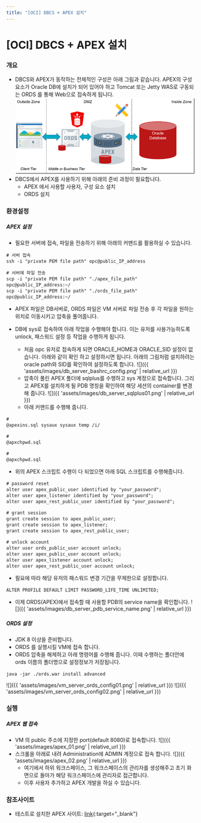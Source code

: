 ```yaml
---
title: "[OCI] DBCS + APEX 설치"
---
```


# [OCI] DBCS + APEX 설치
### 개요
* DBCS와 APEX가 동작하는 전체적인 구성은 아래 그림과 같습니다.  APEX의 구성요소가 Oracle DB에 설치가 되어 있어야 하고 Tomcat 또는 Jetty WAS로 구동되는 ORDS 를 통해 Web으로 접속하게 됩니다.
![diagram](/assets/images/apex_ords_diagram01.png)
* DBCS에서 APEX를 사용하기 위해 아래의 준비 과정이 필요합니다.
	* APEX 에서 사용할 사용자, 구성 요소 설치
	* ORDS 설치

### 환경설정
##### APEX 설정

* 필요한 서버에 접속, 파일을 전송하기 위해 아래의 커맨드를 활용하실 수 있습니다.

```
# 서버 접속
ssh -i "private PEM file path" opc@public_IP_address
```

```
# 서버에 파일 전송
scp -i "private PEM file path" "./apex_file_path" opc@public_IP_address:~/
scp -i "private PEM file path" "./ords_file_path" opc@public_IP_address:~/
```
  * APEX 파일은 DB서버로, ORDS 파일은 VM 서버로 파일 전송 후 각 파일을 원하는 위치로 이동시키고 압축을 풀어줍니다.

* DB에 sys로 접속하여 아래 작업을 수행해야 합니다. 이는 유저를 사용가능하도록 unlock, 패스워드 설정 등 작업을 수행하게 됩니다.
	* 처음 opc 유저로 접속하게 되면 ORACLE_HOME과 ORACLE_SID 설정이 없습니다. 아래와 같이 확인 하고 설정하시면 됩니다. 아래의 그림처럼 설치하려는 oracle path와 SID를 확인하여 설정하도록 합니다.
![]({{ 'assets/images/db_server_bashrc_config.png' | relative_url }})
  * 압축이 풀린 APEX 폴더에 sqlplus를 수행하고 sys 계정으로 접속합니다. 그리고 APEX를 설치하게 될 PDB 명칭을 확인하여 해당 세션의 container를 변경해 줍니다.
![]({{ 'assets/images/db_server_sqlplus01.png' | relative_url }})
  * 아래 커맨드를 수행해 줍니다.
```
# 
@apexins.sql sysaux sysaux temp /i/
```
```
# 
@apxchpwd.sql
```
```
# 
@apxchpwd.sql
```
  * 위의 APEX 스크립트 수행이 다 되었으면 아래 SQL 스크립트를 수행해줍니다.
```
# password reset
alter user apex_public_user identified by "your_password";
alter user apex_listener identified by "your_password";
alter user apex_rest_public_user identified by "your_password";
```
```
# grant session
grant create session to apex_public_user;
grant create session to apex_listener;
grant create session to apex_rest_public_user;
```
```
# unlock account
alter user ords_public_user account unlock;
alter user apex_public_user account unlock;
alter user apex_listener account unlock;
alter user apex_rest_public_user account unlock;
```
  * 필요에 따라 해당 유저의 패스워드 변경 기간을 무제한으로 설정합니다.
```
ALTER PROFILE DEFAULT LIMIT PASSWORD_LIFE_TIME UNLIMITED;
```
  * 이제 ORDS(APEX)에서 접속할 때 사용할 PDB의 service name을 확인합니다.
![]({{ 'assets/images/db_server_pdb_service_name.png' | relative_url }})

##### ORDS 설정
* JDK 8 이상을 준비합니다.
* ORDS 를 실행시킬 VM에 접속 합니다.
* ORDS 압축을 해제하고 아래 명령어를 수행해 줍니다.  이때 수행하는 폴더안에 ords 이름의 폴더명으로 설정정보가 저장됩니다.
```
java -jar ./ords.war install advanced
```
![]({{ 'assets/images/vm_server_ords_config01.png' | relative_url }})
![]({{ 'assets/images/vm_server_ords_config02.png' | relative_url }})

### 실행
##### APEX 웹 접속
* VM 의 public 주소에 지정한 port(default 8080)로 접속합니다.
![]({{ 'assets/images/apex_01.png' | relative_url }})
* 스크롤을 아래로 내려 Administration에 ADMIN 계정으로 접속 합니다.
![]({{ 'assets/images/apex_02.png' | relative_url }})
  * 여기에서 하위 워크스페이스, 그 워크스페이스의 관리자를 생성해주고 초기 화면으로 돌아가 해당 워크스페이스에 관리자로 접근합니다.
  * 이후 사용자 추가하고 APEX 개발을 하실 수 있습니다.
### 참조사이트

* 테스트로 설치한 APEX 사이트: [link](http://150.136.125.158:8080/ords/f?p=4550:1:7259868572154:::::){:target="_blank"}
